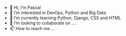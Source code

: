 - 👋 Hi, I’m Pascal
- 👀 I’m interested in DevOps, Python and Big Data
- 🌱 I’m currently learning Python, Django, CSS and HTML
- 💞️ I’m looking to collaborate on ...
- 📫 How to reach me ...

<!---
PLAIZEAU/PLAIZEAU is a ✨ special ✨ repository because its `README.md` (this file) appears on your GitHub profile.
You can click the Preview link to take a look at your changes.
--->
